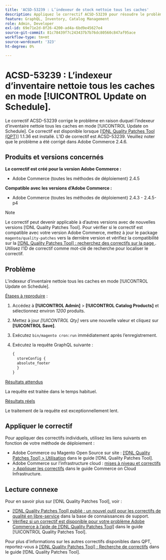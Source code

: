 ```yaml
---
title: 'ACSD-53239 : L’indexeur de stock nettoie tous les caches'
description: Appliquez le correctif ACSD-53239 pour résoudre le problème Adobe Commerce où l’indexeur d’inventaire nettoie tous les caches en mode [!UICONTROL Update on Schedule].
feature: GraphQL, Inventory, Catalog Management
role: Admin, Developer
exl-id: 69e71e2d-8f26-4200-ad4a-6bd9e45627e4
source-git-commit: 81c78439f7c243437b7b76dc80560c847af95ace
workflow-type: tm+mt
source-wordcount: '323'
ht-degree: 0%

---
```


# ACSD-53239 : L’indexeur d’inventaire nettoie tous les caches en mode [!UICONTROL Update on Schedule].

Le correctif ACSD-53239 corrige le problème en raison duquel l’indexeur d’inventaire nettoie tous les caches en mode [!UICONTROL Update on Schedule]. Ce correctif est disponible lorsque [[!DNL Quality Patches Tool (QPT)]](https://experienceleague.adobe.com/fr/docs/commerce-knowledge-base/kb/announcements/commerce-announcements/magento-quality-patches-released-new-tool-to-self-serve-quality-patches) 1.1.36 est installé. L’ID de correctif est ACSD-53239. Veuillez noter que le problème a été corrigé dans Adobe Commerce 2.4.6.

## Produits et versions concernés

**Le correctif est créé pour la version Adobe Commerce :**

* Adobe Commerce (toutes les méthodes de déploiement) 2.4.5

**Compatible avec les versions d’Adobe Commerce :**

* Adobe Commerce (toutes les méthodes de déploiement) 2.4.3 - 2.4.5-p4

>[!NOTE]
>
>Le correctif peut devenir applicable à d’autres versions avec de nouvelles versions [!DNL Quality Patches Tool]. Pour vérifier si le correctif est compatible avec votre version Adobe Commerce, mettez à jour le package `magento/quality-patches` vers la dernière version et vérifiez la compatibilité sur la [[!DNL Quality Patches Tool] : recherchez des correctifs sur la page ](https://experienceleague.adobe.com/tools/commerce-quality-patches/index.html?lang=fr). Utilisez l’ID de correctif comme mot-clé de recherche pour localiser le correctif.

## Problème

L’indexeur d’inventaire nettoie tous les caches en mode [!UICONTROL Update on Schedule].

<u>Étapes à reproduire</u> :

1. Accédez à **[!UICONTROL Admin]** > **[!UICONTROL Catalog Products]** et sélectionnez environ *1200* produits.
2. Mettez à jour *[!UICONTROL Qty]* vers une nouvelle valeur et cliquez sur **[!UICONTROL Save]**.
3. Exécutez `bin/magento cron:run` immédiatement après l’enregistrement.
4. Exécutez la requête GraphQL suivante :

   ```GraphQL
   {
     storeConfig {
     absolute_footer
     }
   }
   ```

<u>Résultats attendus</u>

La requête est traitée dans le temps habituel.

<u>Résultats réels</u>

Le traitement de la requête est exceptionnellement lent.

## Appliquer le correctif

Pour appliquer des correctifs individuels, utilisez les liens suivants en fonction de votre méthode de déploiement :

* Adobe Commerce ou Magento Open Source sur site : [[!DNL Quality Patches Tool] > Utilisation](/help/tools/quality-patches-tool/usage.md) dans le guide [!DNL Quality Patches Tool].
* Adobe Commerce sur l’infrastructure cloud : [mises à niveau et correctifs > Appliquer les correctifs](https://experienceleague.adobe.com/docs/commerce-cloud-service/user-guide/develop/upgrade/apply-patches.html?lang=fr) dans le guide Commerce on Cloud Infrastructure.

## Lecture connexe

Pour en savoir plus sur [!DNL Quality Patches Tool], voir :

* [[!DNL Quality Patches Tool] publié : un nouvel outil pour les correctifs de qualité en libre-service](https://experienceleague.adobe.com/fr/docs/commerce-knowledge-base/kb/announcements/commerce-announcements/magento-quality-patches-released-new-tool-to-self-serve-quality-patches) dans la base de connaissances de support.
* [Vérifiez si un correctif est disponible pour votre problème Adobe Commerce à l’aide de  [!DNL Quality Patches Tool]](/help/tools/quality-patches-tool/patches-available-in-qpt/check-patch-for-magento-issue-with-magento-quality-patches.md) dans le guide [!UICONTROL Quality Patches Tool].


Pour plus d&#39;informations sur les autres correctifs disponibles dans QPT, reportez-vous à [[!DNL Quality Patches Tool] : Recherche de correctifs](https://experienceleague.adobe.com/tools/commerce-quality-patches/index.html?lang=fr) dans le guide [!DNL Quality Patches Tool].
